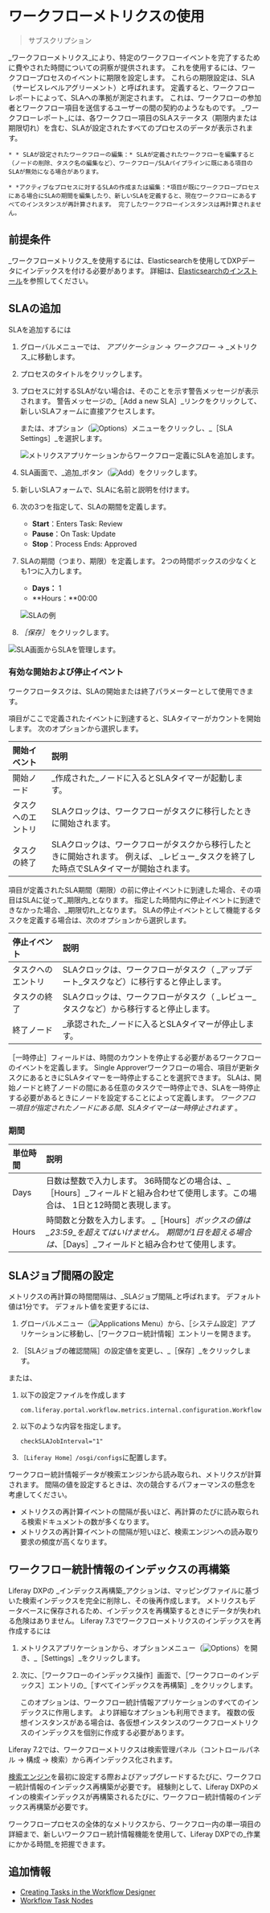 # ワークフローメトリクスの使用

> サブスクリプション

_ワークフローメトリクス_により、特定のワークフローイベントを完了するために費やされた時間についての洞察が提供されます。 これを使用するには、ワークフロープロセスのイベントに期限を設定します。 これらの期限設定は、SLA（サービスレベルアグリーメント）と呼ばれます。 定義すると、ワークフローレポートによって、SLAへの準拠が測定されます。 これは、ワークフローの参加者とワークフロー項目を送信するユーザーの間の契約のようなものです。 _ワークフローレポート_には、各ワークフロー項目のSLAステータス（期限内または期限切れ）を含む、SLAが設定されたすべてのプロセスのデータが表示されます。

```{important}
* * SLAが設定されたワークフローの編集：* SLAが定義されたワークフローを編集すると（ノードの削除、タスク名の編集など）、ワークフロー/SLAパイプラインに既にある項目のSLAが無効になる場合があります。

* *アクティブなプロセスに対するSLAの作成または編集：*項目が既にワークフロープロセスにある場合にSLAの期間を編集したり、新しいSLAを定義すると、現在ワークフローにあるすべてのインスタンスが再計算されます。 完了したワークフローインスタンスは再計算されません。
```

## 前提条件

_ワークフローメトリクス_を使用するには、Elasticsearchを使用してDXPデータにインデックスを付ける必要があります。 詳細は、[Elasticsearchのインストール](../../../using-search/installing-and-upgrading-a-search-engine/elasticsearch/installing-elasticsearch.md)を参照してください。

## SLAの追加

SLAを追加するには

1. グローバルメニューでは、 _アプリケーション_ &rarr; _ワークフロー_ &rarr; _メトリクス_に移動します。
1. プロセスのタイトルをクリックします。
1. プロセスに対するSLAがない場合は、そのことを示す警告メッセージが表示されます。 警告メッセージの_［Add a new SLA］_リンクをクリックして、新しいSLAフォームに直接アクセスします。

   または、オプション（![Options](../../../images/icon-options.png)）メニューをクリックし、_［SLA Settings］_を選択します。

   ![メトリクスアプリケーションからワークフロー定義にSLAを追加します。](./using-workflow-metrics/images/01.png)

1. SLA画面で、_追加_ボタン（![Add](../../../images/icon-add.png)）をクリックします。
1. 新しいSLAフォームで、SLAに名前と説明を付けます。
1. 次の3つを指定して、SLAの期間を定義します。

    * **Start**：Enters Task: Review
    * **Pause**：On Task: Update
    * **Stop**：Process Ends: Approved

1. SLAの期間（つまり、期限）を定義します。 2つの時間ボックスの少なくとも1つに入力します。

    * **Days：** 1
    * **Hours：**00:00

    ![SLAの例](./using-workflow-metrics/images/03.png)

1. _［保存］_ をクリックします。

![SLA画面からSLAを管理します。](./using-workflow-metrics/images/02.png)

### 有効な開始および停止イベント

ワークフロータスクは、SLAの開始または終了パラメーターとして使用できます。

項目がここで定義されたイベントに到達すると、SLAタイマーがカウントを開始します。 次のオプションから選択します。

| 開始イベント    | 説明                                                                        |
| :--- | :--- |
| 開始ノード     | _作成された_ノードに入るとSLAタイマーが起動します。                                              |
| タスクへのエントリ | SLAクロックは、ワークフローがタスクに移行したときに開始されます。                                        |
| タスクの終了    | SLAクロックは、ワークフローがタスクから移行したときに開始されます。 例えば、 _レビュー_タスクを終了した時点でSLAタイマーが開始されます。 |

項目が定義されたSLA期間（期限）の前に停止イベントに到達した場合、その項目はSLAに従って_期限内_となります。 指定した時間内に停止イベントに到達できなかった場合、_期限切れ_となります。 SLAの停止イベントとして機能するタスクを定義する場合は、次のオプションから選択します。

| 停止イベント    | 説明                                              |
| :--- | :--- |
| タスクへのエントリ | SLAクロックは、ワークフローがタスク（ _アップデート_タスクなど）に移行すると停止します。 |
| タスクの終了    | SLAクロックは、ワークフローがタスク（ _レビュー_タスクなど）から移行すると停止します。  |
| 終了ノード     | _承認された_ノードに入るとSLAタイマーが停止します。                    |

［一時停止］フィールドは、時間のカウントを停止する必要があるワークフローのイベントを定義します。 Single Approverワークフローの場合、項目が更新タスクにあるときにSLAタイマーを一時停止することを選択できます。 SLAは、開始ノードと終了ノードの間にある任意のタスクで一時停止でき、SLAを一時停止する必要があるときにノードを設定することによって定義します。 _ワークフロー項目が指定されたノードにある間、SLAタイマーは一時停止されます_ 。

### 期間

| 単位時間  | 説明                                                                                       |
| :--- | :--- |
| Days  | 日数は整数で入力します。 36時間などの場合は、_［Hours］_フィールドと組み合わせて使用します。この場合は、 1日と12時間と表現します。                 |
| Hours | 時間数と分数を入力します。 _［Hours］_ボックスの値は_23:59_を超えてはいけません。 期間が1日を超える場合は、_［Days］_フィールドと組み合わせて使用します。 |

## SLAジョブ間隔の設定

メトリクスの再計算の時間間隔は、_SLAジョブ間隔_と呼ばれます。 デフォルト値は1分です。 デフォルト値を変更するには、

1. グローバルメニュー（![Applications Menu](../../../images/icon-applications-menu.png)）から、［システム設定］アプリケーションに移動し、［ワークフロー統計情報］エントリーを開きます。

2. ［SLAジョブの確認間隔］の設定値を変更し、_［保存］_をクリックします。

または、

1. 以下の設定ファイルを作成します

   ```
   com.liferay.portal.workflow.metrics.internal.configuration.WorkflowMetricsConfiguration.config
   ```

2. 以下のような内容を指定します。

   ```properties
   checkSLAJobInterval="1"
   ```

3. `［Liferay Home］/osgi/configs`に配置します。

ワークフロー統計情報データが検索エンジンから読み取られ、メトリクスが計算されます。 間隔の値を設定するときは、次の競合するパフォーマンスの懸念を考慮してください。

- メトリクスの再計算イベントの間隔が長いほど、再計算のたびに読み取られる検索ドキュメントの数が多くなります。
- メトリクスの再計算イベントの間隔が短いほど、検索エンジンへの読み取り要求の頻度が高くなります。

## ワークフロー統計情報のインデックスの再構築

Liferay DXPの _インデックス再構築_アクションは、マッピングファイルに基づいた検索インデックスを完全に削除し、その後再作成します。 メトリクスもデータベースに保存されるため、インデックスを再構築するときにデータが失われる危険はありません。 Liferay 7.3でワークフローメトリクスのインデックスを再作成するには

1. メトリクスアプリケーションから、オプションメニュー（![Options](../../../images/icon-options.png)）を開き、_［Settings］_をクリックします。

2. 次に、［ワークフローのインデックス操作］画面で、［ワークフローのインデックス］エントリの_［すべてインデックスを再構築］_をクリックします。

   このオプションは、ワークフロー統計情報アプリケーションのすべてのインデックスに作用します。 より詳細なオプションも利用できます。 複数の仮想インスタンスがある場合は、各仮想インスタンスのワークフローメトリクスのインデックスを個別に作成する必要があります。

Liferay 7.2では、ワークフローメトリクスは検索管理パネル（コントロールパネル &rarr; 構成 &rarr; 検索）から再インデックス化されます。

[検索エンジン](../../../using-search/installing-and-upgrading-a-search-engine/installing-a-search-engine.md)を最初に設定する際およびアップグレードするたびに、ワークフロー統計情報のインデックス再構築が必要です。 経験則として、Liferay DXPのメインの検索インデックスが再構築されるたびに、ワークフロー統計情報のインデックス再構築が必要です。

ワークフロープロセスの全体的なメトリクスから、ワークフロー内の単一項目の詳細まで、新しいワークフロー統計情報機能を使用して、Liferay DXPでの_作業にかかる時間_を把握できます。

## 追加情報

* [Creating Tasks in the Workflow Designer](https://help.liferay.com/hc/articles/360028821932-Creating-Tasks-in-the-Workflow-Designer)
* [Workflow Task Nodes](../developer-guide/workflow-task-node-reference.md)
